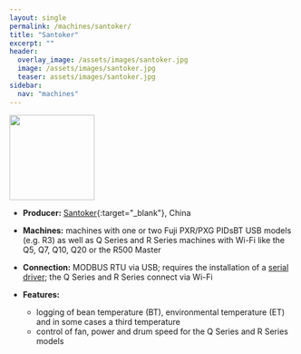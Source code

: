 ```yaml
---
layout: single
permalink: /machines/santoker/
title: "Santoker"
excerpt: ""
header:
  overlay_image: /assets/images/santoker.jpg
  image: /assets/images/santoker.jpg
  teaser: assets/images/santoker.jpg
sidebar:
  nav: "machines"
---
```

<img class="tab-image" src="{{ site.baseurl }}/assets/images/supporter-badge.png" width="150px">

* __Producer:__ [Santoker](){:target="_blank"}, China

* __Machines:__ machines with one or two Fuji PXR/PXG PIDsBT USB models (e.g. R3) as well as Q Series and R Series machines with Wi-Fi like the Q5, Q7, Q10, Q20 or the R500 Master
* __Connection:__ MODBUS RTU via USB; requires the installation of a [serial driver](/modbus_serial/); the Q Series and R Series connect via Wi-Fi
* __Features:__ 
  - logging of bean temperature (BT), environmental temperature (ET) and in some cases a third temperature
  - control of fan, power and drum speed for the Q Series and R Series models
